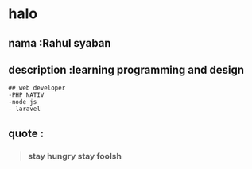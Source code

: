 # halo
## nama :Rahul syaban
## description :learning programming and design
    ## web developer
    -PHP NATIV
    -node js
    - laravel
## quote :
> ### stay hungry stay foolsh